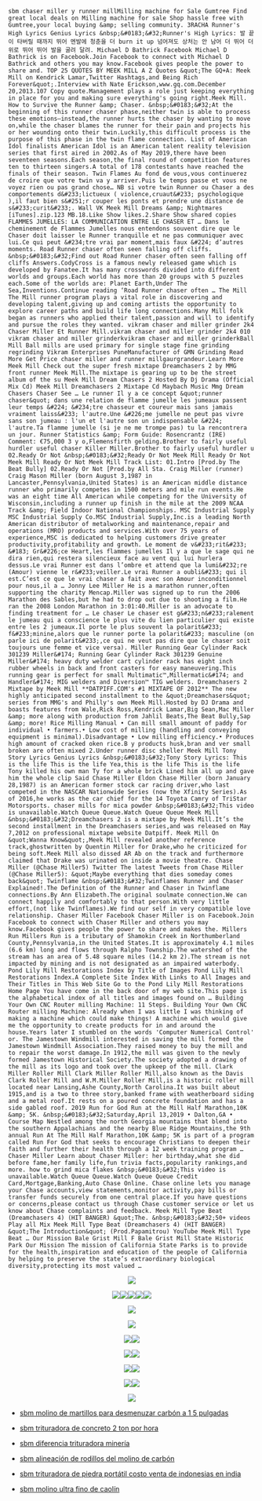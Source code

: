 
```
sbm chaser miller y runner millMilling machine for Sale Gumtree Find great local deals on Milling machine for sale Shop hassle free with Gumtree,your local buying &amp; selling community. 3RACHA Runner's High Lyrics Genius Lyrics &nbsp;&#0183;&#32;Runner's High Lyrics: 발 끝이 타버릴 때까지 뛰어 멘발에 청춘을 더 burn it up 넘어져도 상처는 안 남어 더 뛰어 더 위로 뛰어 뛰어 발을 굴려 달려. Michael D Bathrick Facebook Michael D Bathrick is on Facebook.Join Facebook to connect with Michael D Bathrick and others you may know.Facebook gives people the power to share and. TOP 25 QUOTES BY MEEK MILL A Z Quotes &quot;The GQ+A: Meek Mill on Kendrick Lamar,Twitter Hashtags,and Being Rich Forever&quot;.Interview with Nate Erickson,www.gq.com.December 20,2013.107 Copy quote.Management plays a role just keeping everything in place for you and making sure everything's going right.Meek Mill. How to Survive the Runner &amp; Chaser. &nbsp;&#0183;&#32;At the beginning of this runner chaser phase,neither twin is able to process these emotions—instead,the runner hurts the chaser by wanting to move on,while the chaser blames the runner for their pain and projects his or her wounding onto their twin.Luckily,this difficult process is the purpose of this phase in the twin flame connection. List of American Idol finalists American Idol is an American talent reality television series that first aired in 2002.As of May 2019,there have been seventeen seasons.Each season,the final round of competition features ten to thirteen singers.A total of 178 contestants have reached the finals of their season. Twin Flames Au fond de vous,vous continuerez de croire que votre twin va y arriver.Puis le temps passe et vous ne voyez rien ou pas grand chose… NB si votre twin Runner ou Chaser a des comportements d&#233;lictueux ( violence,cruaut&#233; psychologique ),il faut bien s&#251;r couper les ponts et prendre une distance de s&#233;curit&#233;. Wall VK Meek Mill Dreams &amp; Nightmares [iTunes].zip.123 MB.18.Like Show likes.2.Share Show shared copies FLAMMES JUMELLES: LA COMMUNICATION ENTRE LE CHASER ET … Dans le cheminement de Flammes Jumelles nous entendons souvent dire que le Chaser doit laisser le Runner tranquille et ne pas communiquer avec lui.Ce qui peut &#234;tre vrai par moment,mais faux &#224; d’autres moments. Road Runner chaser often seen falling off cliffs. &nbsp;&#0183;&#32;Find out Road Runner chaser often seen falling off cliffs Answers.CodyCross is a famous newly released game which is developed by Fanatee.It has many crosswords divided into different worlds and groups.Each world has more than 20 groups with 5 puzzles each.Some of the worlds are: Planet Earth,Under The Sea,Inventions.Continue reading ‘Road Runner chaser often … The Mill The Mill runner program plays a vital role in discovering and developing talent,giving up and coming artists the opportunity to explore career paths and build life long connections.Many Mill folk began as runners who applied their talent,passion and will to identify and pursue the roles they wanted. vikram chaser and miller grinder 2k4 Chaser Miller Et Runner Mill.vikram chaser and miller grinder 2k4 010 vikram chaser and miller grinderkvikram chaser and miller grinderkBall Mill Ball mills are used primary for single stage fine grinding regrinding Vikram Enterprises PuneManufacturer of GMN Grinding Read More Get Price chaser miller and runner millgaurgrandeur.Learn More Meek Mill Check out the super fresh mixtape Dreamchasers 2 by MMG front runner Meek Mill.The mixtape is gearing up to be the street album of the su Meek Mill Dream Chasers 2 Hosted By Dj Drama (Official Mix Cd) Meek Mill Dreamchasers 2 Mixtape Cd Maybach Music Mmg Dream Chasers Chaser See … Le runner Il y a ce concept &quot;runner chaser&quot; dans une relation de flamme jumelle les jumeaux passent leur temps &#224; &#234;tre chasseur et coureur mais sans jamais vraiment laiss&#233; l'autre.Une &#226;me jumelle ne peut pas vivre sans son jumeau : l'un et l'autre son un indispensable &#224; l'autre.Ta flamme jumelle (si je ne me trompe pas) tu la rencontrera un jour. Runner Statistics &amp; Form Guide: Rosencrantz (IRE) Comment: €75,000 3 y o,Flemensfirth gelding.Brother to fairly useful hurdler useful chaser Killer Miller.Brother to fairly useful hurdler u 02.Ready Or Not &nbsp;&#0183;&#32;Ready Or Not Meek Mill Ready Or Not Meek Mill Ready Or Not Meek Mill Track List: 01.Intro [Prod.by The Beat Bully] 02.Ready Or Not [Prod.by All Sta. Craig Miller (runner) Craig Mason Miller (born August 3,1987 in Lancaster,Pennsylvania,United States) is an American middle distance runner who primarily competes in 1500 meters and mile run events.He was an eight time All American while competing for the University of Wisconsin,including a runner up finish in the mile at the 2009 NCAA Track &amp; Field Indoor National Championships. MSC Industrial Supply MSC Industrial Supply Co.MSC Industrial Supply,Inc.is a leading North American distributor of metalworking and maintenance,repair and operations (MRO) products and services.With over 75 years of experience,MSC is dedicated to helping customers drive greater productivity,profitability and growth. Le moment de v&#233;rit&#233; &#183; Gr&#226;ce Heart,les flammes jumelles Il y a que le sage qui ne dira rien,qui restera silencieux face au vent qui lui hurlera dessus.Le vrai Runner est dans l’ombre et attend que la lumi&#232;re (Amour) vienne le r&#233;veiller.Le vrai Runner a oubli&#233; qui il est.C’est ce que le vrai chaser a fait avec son Amour inconditionnel pour nous,il a … Jonny Lee Miller He is a marathon runner,often supporting the charity Mencap.Miller was signed up to run the 2006 Marathon des Sables,but he had to drop out due to shooting a film.He ran the 2008 London Marathon in 3:01:40.Miller is an advocate to finding treatment for … Le chaser Le chaser est g&#233;n&#233;ralement le jumeau qui a conscience le plus vite du lien particulier qui existe entre les 2 jumeaux.Il porte le plus souvent la polarit&#233; f&#233;minine,alors que le runner porte la polarit&#233; masculine (on parle ici de polarit&#233;,ce qui ne veut pas dire que le chaser soit toujours une femme et vice versa). Miller Running Gear Cylinder Rack 301239 Miller&#174; Running Gear Cylinder Rack 301239 Genuine Miller&#174; heavy duty welder cart cylinder rack has eight inch rubber wheels in back and front casters for easy maneuvering.This running gear is perfect for small Multimatic™,Millermatic&#174; and Handler&#174; MIG welders and Diversion™ TIG welders. Dreamchasers 2 Mixtape by Meek Mill **DATPIFF.COM's #1 MIXTAPE OF 2012** The new highly anticipated second installment to the &quot;Dreamchasers&quot; series from MMG's and Philly's own Meek Mill.Hosted by DJ Drama and boasts features from Wale,Rick Ross,Kendrick Lamar,Big Sean,Mac Miller &amp; more along with production from Jahlil Beats,The Beat Bully,Sap &amp; more! Rice Milling Manual • Can mill small amount of paddy for individual • farmers.• Low cost of milling (handling and conveying equipment is minimal).Disadvantage • Low milling efficiency.• Produces high amount of cracked oken rice.B y products husk,bran and ver small broken are often mixed 2.Under runner disc sheller Meek Mill Tony Story Lyrics Genius Lyrics &nbsp;&#0183;&#32;Tony Story Lyrics: This is the life This is the life Yea,this is the life This is the life Tony killed his own man Ty for a whole brick Lined him all up and gave him the whole clip Said Chase Miller Eldon Chase Miller (born January 28,1987) is an American former stock car racing driver,who last competed in the NASCAR Nationwide Series (now the Xfinity Series).As of 2016,he works as the car chief for the 14 Toyota Camry of TriStar Motorsports. chaser mills for mica powder &nbsp;&#0183;&#32;This video is unavailable.Watch Queue Queue.Watch Queue Queue Meek Mill &nbsp;&#0183;&#32;Dreamchasers 2 is a mixtape by Meek Mill.It’s the second installment in the Dreamchasers series,and was released on May 7,2012 on professional mixtape website Datpiff. Meek Mill On &quot;Wanna Know&quot;,Meek Mill revealed another reference track,ghostwritten by Quentin Miller for Drake,who he criticized for being soft.Meek Mill also dissed AR Ab on the track and furthermore claimed that Drake was urinated on inside a movie theatre. Chase Miller (@Chase Miller5) Twitter The latest Tweets from Chase Miller (@Chase Miller5): &quot;Maybe everything that dies someday comes back&quot; Twinflame &nbsp;&#0183;&#32;Twinflames Runner and Chaser Explained!.The Definition of the Runner and Chaser in Twinflame connections.By Ann Elizabeth.The original soulmate connection.We can connect happily and comfortably to that person.With very little effort,(not like Twinflames).We find our self in very compatible love relationship. Chaser Miller Facebook Chaser Miller is on Facebook.Join Facebook to connect with Chaser Miller and others you may know.Facebook gives people the power to share and makes the. Millers Run Millers Run is a tributary of Shamokin Creek in Northumberland County,Pennsylvania,in the United States.It is approximately 4.1 miles (6.6 km) long and flows through Ralpho Township.The watershed of the stream has an area of 5.48 square miles (14.2 km 2).The stream is not impacted by mining and is not designated as an impaired waterbody. Pond Lily Mill Restorations Index by Title of Images Pond Lily Mill Restorations Index.A Complete Site Index With Links to All Images and Their Titles in This Web Site Go to the Pond Lily Mill Restorations Home Page You have come in the back door of my web site.This page is the alphabetical index of all titles and images found on … Building Your Own CNC Router milling Machine: 11 Steps. Building Your Own CNC Router milling Machine: Already when I was little I was thinking of making a machine which could make things! A machine which would give me the opportunity to create products for in and around the house.Years later I stumbled on the words 'Computer Numerical Control' or. The Jamestown Windmill interested in saving the mill formed the Jamestown Windmill Association.They raised money to buy the mill and to repair the worst damage.In 1912,the mill was given to the newly formed Jamestown Historical Society.The society adopted a drawing of the mill as its logo and took over the upkeep of the mill. Clark Miller Roller Mill Clark Miller Roller Mill,also known as the Davis Clark Roller Mill and W.M.Miller Roller Mill,is a historic roller mill located near Lansing,Ashe County,North Carolina.It was built about 1915,and is a two to three story,banked frame with weatherboard siding and a metal roof.It rests on a poured concrete foundation and has a side gabled roof. 2019 Run for God Run at the Mill Half Marathon,10K &amp; 5K. &nbsp;&#0183;&#32;Saturday,April 13,2019 • Dalton,GA • Course Map Nestled among the north Georgia mountains that blend into the southern Appalachians and the nearby Blue Ridge Mountains,the 9th annual Run At The Mill Half Marathon,10K &amp; 5K is part of a program called Run For God that seeks to encourage Christians to deepen their faith and further their health through a 12 week training program … Chaser Miller Learn about Chaser Miller: her birthday,what she did before fame,her family life,fun trivia facts,popularity rankings,and more. how to grind mica flakes &nbsp;&#0183;&#32;This video is unavailable.Watch Queue Queue.Watch Queue Queue Credit Card,Mortgage,Banking,Auto Chase Online. Chase online lets you manage your Chase accounts,view statements,monitor activity,pay bills or transfer funds securely from one central place.If you have questions or concerns,please contact us through Chase customer service or let us know about Chase complaints and feedback. Meek Mill Type Beat (Dreamchasers 4) (HIT BANGER) &quot;The. &nbsp;&#0183;&#32;50+ videos Play all Mix Meek Mill Type Beat (Dreamchasers 4) (HIT BANGER) &quot;The Introduction&quot; (Prod.Papamitrou) YouTube Meek Mill Type Beat … Our Mission Bale Grist Mill F Bale Grist Mill State Historic Park Our Mission The mission of California State Parks is to provide for the health,inspiration and education of the people of California by helping to preserve the state’s extraordinary biological diversity,protecting its most valued … 
```

<div align="center">

<a href="https://es-crusher.shibang-china.com/github&k=sbm+chaser+miller+y+runner+mill"><img src="https://static.shibang-china.com/es/crusher/logo.jpg"></a>

<a href="https://es-crusher.shibang-china.com/github&k=sbm+chaser+miller+y+runner+mill"><img src="https://static.shibang-china.com/es/crusher/index.jpg"></a><a href="https://es-crusher.shibang-china.com/material.htmlgithub&k=sbm+chaser+miller+y+runner+mill"><img src="https://static.shibang-china.com/es/crusher/material.jpg"></a><a href="https://es-crusher.shibang-china.com/application.htmlgithub&k=sbm+chaser+miller+y+runner+mill"><img src="https://static.shibang-china.com/es/crusher/application.jpg"></a><a href="https://es-crusher.shibang-china.com/aboutus.htmlgithub&k=sbm+chaser+miller+y+runner+mill"><img src="https://static.shibang-china.com/es/crusher/aboutus.jpg"></a><a href="https://es-crusher.shibang-china.com/contact.htmlgithub&k=sbm+chaser+miller+y+runner+mill"><img src="https://static.shibang-china.com/es/crusher/contact.jpg"></a>

<a href="https://es-crusher.shibang-china.com/github&k=sbm+chaser+miller+y+runner+mill"><img src="https://static.shibang-china.com/es/crusher/banner.jpg"></a>

<a href="https://swt.shibang-china.com/github&k=sbm+chaser+miller+y+runner+mill"><img src="https://static.shibang-china.com/es/crusher/text.jpg"></a>

<a href="https://swt.shibang-china.com/github&k=sbm+chaser+miller+y+runner+mill"><img src="https://static.shibang-china.com/es/crusher/chat.jpg"></a><a href="https://es-crusher.shibang-china.com/contact.htmlgithub&k=sbm+chaser+miller+y+runner+mill"><img src="https://static.shibang-china.com/es/crusher/message.jpg"></a>

<a href="https://es-crusher.shibang-china.com/products/pe.htmlgithub&k=sbm+chaser+miller+y+runner+mill"><img src="https://static.shibang-china.com/es/crusher/pe.jpg"></a><a href="https://es-crusher.shibang-china.com/products/pf.htmlgithub&k=sbm+chaser+miller+y+runner+mill"><img src="https://static.shibang-china.com/es/crusher/pf.jpg"></a>

<a href="https://es-crusher.shibang-china.com/products/hpt.htmlgithub&k=sbm+chaser+miller+y+runner+mill"><img src="https://static.shibang-china.com/es/crusher/hpt.jpg"></a><a href="https://es-crusher.shibang-china.com/products/vsi.htmlgithub&k=sbm+chaser+miller+y+runner+mill"><img src="https://static.shibang-china.com/es/crusher/vsi.jpg"></a>

<a href="https://es-crusher.shibang-china.com/products/klv.htmlgithub&k=sbm+chaser+miller+y+runner+mill"><img src="https://static.shibang-china.com/es/crusher/klv.jpg"></a><a href="https://es-crusher.shibang-china.com/products/portable.htmlgithub&k=sbm+chaser+miller+y+runner+mill"><img src="https://static.shibang-china.com/es/crusher/portable.jpg"></a>

<a href="https://swt.shibang-china.com/github&k=sbm+chaser+miller+y+runner+mill"><img src="https://static.shibang-china.com/es/crusher/case.jpg"></a>

</div>


* [sbm molino de martillos para desmenuzar carbón a 1 5 pulgadas](sbm%20molino%20de%20martillos%20para%20desmenuzar%20carb%C3%B3n%20a%201%205%20pulgadas.md)

* [sbm trituradora de concreto 2 ton por hora](sbm%20trituradora%20de%20concreto%202%20ton%20por%20hora.md)

* [sbm diferencia trituradora minería](sbm%20diferencia%20trituradora%20miner%C3%ADa.md)

* [sbm alineación de rodillos del molino de carbón](sbm%20alineaci%C3%B3n%20de%20rodillos%20del%20molino%20de%20carb%C3%B3n.md)

* [sbm trituradora de piedra portátil costo venta de indonesias en india](sbm%20trituradora%20de%20piedra%20port%C3%A1til%20costo%20venta%20de%20indonesias%20en%20india.md)

* [sbm molino ultra fino de caolín](sbm%20molino%20ultra%20fino%20de%20caol%C3%ADn.md)